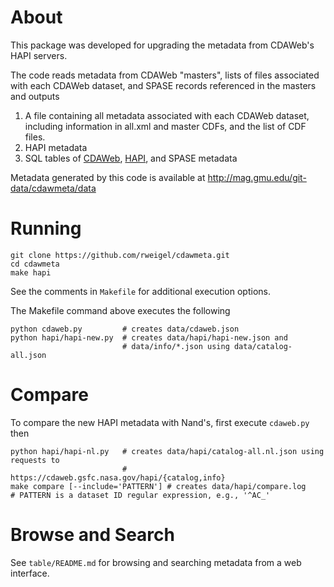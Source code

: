 # About

This package was developed for upgrading the metadata from CDAWeb's HAPI servers.

The code reads metadata from CDAWeb "masters", lists of files associated with each CDAWeb dataset, and SPASE records referenced in the masters and outputs

1. A file containing all metadata associated with each CDAWeb dataset, including information in all.xml and master CDFs, and the list of CDF files.
2. HAPI metadata
3. SQL tables of [CDAWeb](https://hapi-server.org/meta/cdaweb/), [HAPI](https://hapi-server.org/meta/hapi/), and SPASE metadata

Metadata generated by this code is available at http://mag.gmu.edu/git-data/cdawmeta/data

# Running

```
git clone https://github.com/rweigel/cdawmeta.git
cd cdawmeta
make hapi
```

See the comments in `Makefile` for additional execution options.

The Makefile command above executes the following

```
python cdaweb.py         # creates data/cdaweb.json
python hapi/hapi-new.py  # creates data/hapi/hapi-new.json and
                         # data/info/*.json using data/catalog-all.json
```

# Compare

To compare the new HAPI metadata with Nand's, first execute `cdaweb.py` then

```
python hapi/hapi-nl.py   # creates data/hapi/catalog-all.nl.json using requests to
                         # https://cdaweb.gsfc.nasa.gov/hapi/{catalog,info}
make compare [--include='PATTERN'] # creates data/hapi/compare.log
# PATTERN is a dataset ID regular expression, e.g., '^AC_'
```

# Browse and Search

See `table/README.md` for browsing and searching metadata from a web interface.
